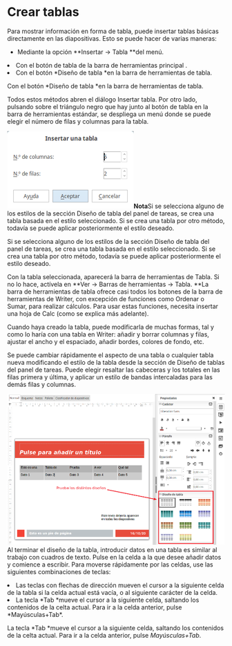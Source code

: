 
# Crear tablas

Para mostrar información en forma de tabla, puede insertar tablas básicas directamente en las diapositivas. Esto se puede hacer de varias maneras:

- Mediante la opción **Insertar → Tabla **del menú.
<li>
Con el botón de tabla de la barra de herramientas principal .
</li>
<li>
Con el botón *Diseño de tabla *en la barra de herramientas de tabla.
</li>

Con el botón *Diseño de tabla *en la barra de herramientas de tabla.

Todos estos métodos abren el diálogo Insertar tabla. Por otro lado, pulsando sobre el triángulo negro que hay junto al botón de tabla en la barra de herramientas estándar, se despliega un menú donde se puede elegir el número de filas y columnas para la tabla.

![](img/Insertar_una_tabla_399.png)<td width="707" bgcolor="#94bd5e">**Nota**</td><td width="3638">Si se selecciona alguno de los estilos de la sección Diseño de tabla del panel de tareas, se crea una tabla basada en el estilo seleccionado. Si se crea una tabla por otro método, todavía se puede aplicar posteriormente el estilo deseado.</td>

Si se selecciona alguno de los estilos de la sección Diseño de tabla del panel de tareas, se crea una tabla basada en el estilo seleccionado. Si se crea una tabla por otro método, todavía se puede aplicar posteriormente el estilo deseado.

Con la tabla seleccionada, aparecerá la barra de herramientas de Tabla. Si no lo hace, actívela en **Ver → Barras de herramientas → Tabla. **La barra de herramientas de tabla ofrece casi todos los botones de la barra de herramientas de Writer, con excepción de funciones como Ordenar o Sumar, para realizar cálculos. Para usar estas funciones, necesita insertar una hoja de Calc (como se explica más adelante).

Cuando haya creado la tabla, puede modificarla de muchas formas, tal y como lo haría con una tabla en Writer: añadir y borrar columnas y filas, ajustar el ancho y el espaciado, añadir bordes, colores de fondo, etc.

Se puede cambiar rápidamente el aspecto de una tabla o cualquier tabla nueva modificando el estilo de la tabla desde la sección de Diseño de tablas del panel de tareas. Puede elegir resaltar las cabeceras y los totales en las filas primera y última, y aplicar un estilo de bandas intercaladas para las demás filas y columnas.

![](img/Seleccion_400.png)
Al terminar el diseño de la tabla, introducir datos en una tabla es similar al trabajo con cuadros de texto. Pulse en la celda a la que desee añadir datos y comience a escribir. Para moverse rápidamente por las celdas, use las siguientes combinaciones de teclas:

<li value="1">
Las teclas con flechas de dirección mueven el cursor a la siguiente celda de la tabla si la celda actual está vacía, o al siguiente carácter de la celda.
</li>
<li>
La tecla *Tab *mueve el cursor a la siguiente celda, saltando los contenidos de la celta actual. Para ir a la celda anterior, pulse *Mayúsculas+Tab*.
</li>

La tecla *Tab *mueve el cursor a la siguiente celda, saltando los contenidos de la celta actual. Para ir a la celda anterior, pulse *Mayúsculas+Tab*.

